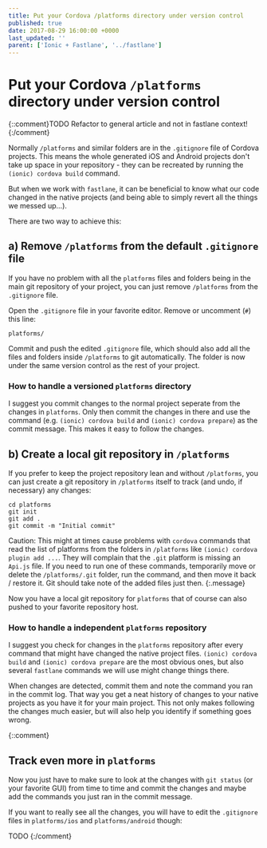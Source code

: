 ```yaml
---
title: Put your Cordova /platforms directory under version control
published: true
date: 2017-08-29 16:00:00 +0000
last_updated: ''
parent: ['Ionic + Fastlane', '../fastlane']
---
```

# Put your Cordova `/platforms` directory under version control

{::comment}TODO Refactor to general article and not in fastlane context!{:/comment}

Normally `/platforms` and similar folders are in the `.gitignore` file of Cordova projects. This means the whole generated iOS and Android projects don't take up space in your repository - they can be recreated by running the `(ionic) cordova build` command.

But when we work with `fastlane`, it can be beneficial to know what our code changed in the native projects (and being able to simply revert all the things we messed up...).

There are two way to achieve this:

## a) Remove `/platforms` from the default `.gitignore` file

If you have no problem with all the `platforms` files and folders being in the main git repository of your project, you can just remove `/platforms` from the `.gitignore` file.

Open the `.gitignore` file in your favorite editor. Remove or uncomment (`#`) this line:

```
platforms/
```

Commit and push the edited `.gitignore` file, which should also add all the files and folders inside `/platforms` to git automatically. The folder is now under the same version control as the rest of your project.

### How to handle a versioned `platforms` directory

I suggest you commit changes to the normal project seperate from the changes in `platforms`. Only then commit the changes in there and use the command (e.g. `(ionic) cordova build` and `(ionic) cordova prepare`) as the commit message. This makes it easy to follow the changes.

## b) Create a local git repository in `/platforms`

If you prefer to keep the project repository lean and without `/platforms`, you can just create a git repository in `/platforms` itself to track (and undo, if necessary) any changes:

```
cd platforms
git init
git add .
git commit -m "Initial commit"
```

Caution: This might at times cause problems with `cordova` commands that read the list of platforms from the folders in `/platforms` like `(ionic) cordova plugin add ...`. They will complain that the `.git` platform is missing an `Api.js` file. If you need to run one of these commands, temporarily move or delete the `/platforms/.git` folder, run the command, and then move it back / restore it. Git should take note of the added files just then.
{:.message}

Now you have a local git repository for `platforms` that of course can also pushed to your favorite repository host.

### How to handle a independent `platforms` repository

I suggest you check for changes in the `platforms` repository after every command that might have changed the native project files. `(ionic) cordova build` and `(ionic) cordova prepare` are the most obvious ones, but also several `fastlane` commands we will use might change things there. 

When changes are detected, commit them and note the command you ran in the commit log. That way you get a neat history of changes to your native projects as you have it for your main project. This not only makes following the changes much easier, but will also help you identify if something goes wrong.

{::comment}
## Track even more in `platforms`

Now you just have to make sure to look at the changes with `git status` (or your favorite GUI) from time to time and commit the changes and maybe add the commands you just ran in the commit message.

If you want to really see all the changes, you will have to edit the `.gitignore` files in `platforms/ios` and `platforms/android` though:

TODO
{:/comment}